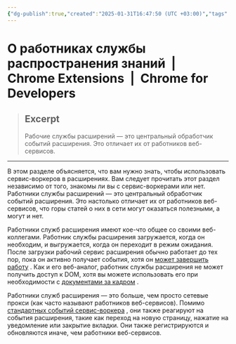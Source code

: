 ```yaml
---
{"dg-publish":true,"created":"2025-01-31T16:47:50 (UTC +03:00)","tags":null,"source":"https://developer.chrome.com/docs/extensions/develop/concepts/service-workers?hl=ru","author":null,"permalink":"/proekty/extentions/o-rabotnikah-sluzhby-rasprostraneniya-znanij-chrome-extensions-chrome-for-developers/","dgPassFrontmatter":true}
---
```



# О работниках службы распространения знаний  |  Chrome Extensions  |  Chrome for Developers

> ## Excerpt
> Рабочие службы расширений — это центральный обработчик событий расширения. Это отличает их от работников веб-сервисов.

---
В этом разделе объясняется, что вам нужно знать, чтобы использовать сервис-воркеров в расширениях. Вам следует прочитать этот раздел независимо от того, знакомы ли вы с сервис-воркерами или нет. Работники службы расширений — это центральный обработчик событий расширения. Это настолько отличает их от работников веб-сервисов, что горы статей о них в сети могут оказаться полезными, а могут и нет.

Работники служб расширения имеют кое-что общее со своими веб-коллегами. Работник службы расширения загружается, когда он необходим, и выгружается, когда он переходит в режим ожидания. После загрузки рабочий сервис расширения обычно работает до тех пор, пока он активно получает события, хотя он [может завершить работу](https://developer.chrome.com/docs/extensions/develop/concepts/service-workers/lifecycle?hl=ru#idle-shutdown) . Как и его веб-аналог, работник службы расширения не может получить доступ к DOM, хотя вы можете использовать его при необходимости с [документами за кадром](https://developer.chrome.com/docs/extensions/reference/api/offscreen?hl=ru) .

Работники служб расширения — это больше, чем просто сетевые прокси (как часто называют работников веб-сервисов). Помимо [стандартных событий сервис-воркера](https://developer.mozilla.org/docs/Web/API/ServiceWorkerGlobalScope#events) , они также реагируют на события расширения, такие как переход на новую страницу, нажатие на уведомление или закрытие вкладки. Они также регистрируются и обновляются иначе, чем работники веб-сервисов.
